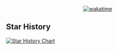 <div align="center">
  
[![wakatime](https://wakatime.com/badge/github/roc80/api-gateway-frontend.svg)](https://wakatime.com/badge/github/roc80/api-gateway-frontend)

</div>

## Star History

[![Star History Chart](https://api.star-history.com/svg?repos=roc80/api-gateway-frontend&type=Date)](https://www.star-history.com/#roc80/api-gateway-frontend&Date)
